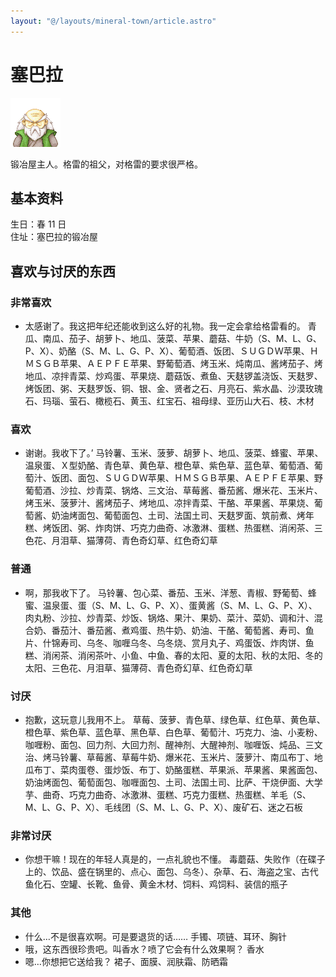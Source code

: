 ```yaml
---
layout: "@/layouts/mineral-town/article.astro"
---
```


# 塞巴拉

![塞巴拉](_塞巴拉.png)

锻冶屋主人。格雷的祖父，对格雷的要求很严格。

## 基本资料

生日：春 11 日  
住址：塞巴拉的锻冶屋

## 喜欢与讨厌的东西

### 非常喜欢

- 太感谢了。我这把年纪还能收到这么好的礼物。我一定会拿给格雷看的。
  青瓜、南瓜、茄子、胡萝卜、地瓜、菠菜、苹果、蘑菇、牛奶（S、M、L、G、P、X）、奶酪（S、M、L、G、P、X）、葡萄酒、饭团、ＳＵＧＤＷ苹果、ＨＭＳＧＢ苹果、ＡＥＰＦＥ苹果、野葡萄酒、烤玉米、炖南瓜、酱烤茄子、烤地瓜、凉拌青菜、炒鸡蛋、苹果烧、蘑菇饭、煮鱼、天麸锣盖浇饭、天麸罗、烤饭团、粥、天麸罗饭、铜、银、金、贤者之石、月亮石、紫水晶、沙漠玫瑰石、玛瑙、萤石、橄榄石、黄玉、红宝石、祖母绿、亚历山大石、枝、木材

### 喜欢

- 谢谢。我收下了。’
  马铃薯、玉米、菠萝、胡萝卜、地瓜、菠菜、蜂蜜、苹果、温泉蛋、Ｘ型奶酪、青色草、黄色草、橙色草、紫色草、蓝色草、葡萄酒、葡萄汁、饭团、面包、ＳＵＧＤＷ苹果、ＨＭＳＧＢ苹果、ＡＥＰＦＥ苹果、野葡萄酒、沙拉、炒青菜、锅烙、三文治、草莓酱、番茄酱、爆米花、玉米片、烤玉米、菠萝汁、酱烤茄子、烤地瓜、凉拌青菜、干酪、苹果酱、苹果烧、葡萄酱、奶油烤面包、葡萄面包、土司、法国土司、天麸罗面、筑前煮、烤年糕、烤饭团、粥、炸肉饼、巧克力曲奇、冰激淋、蛋糕、热蛋糕、消闲茶、三色花、月泪草、猫薄荷、青色奇幻草、红色奇幻草

### 普通

- 啊，那我收下了。
  马铃薯、包心菜、番茄、玉米、洋葱、青椒、野葡萄、蜂蜜、温泉蛋、蛋（S、M、L、G、P、X）、蛋黄酱（S、M、L、G、P、X）、肉丸粉、沙拉、炒青菜、炒饭、锅烙、果汁、果奶、菜汁、菜奶、调和汁、混合奶、番茄汁、番茄酱、煮鸡蛋、热牛奶、奶油、干酪、葡萄酱、寿司、鱼片、什锦寿司、乌冬、咖喱乌冬、乌冬烧、赏月丸子、鸡蛋饭、炸肉饼、鱼糕、消闲茶、消闲茶叶、小鱼、中鱼、春的太阳、夏的太阳、秋的太阳、冬的太阳、三色花、月泪草、猫薄荷、青色奇幻草、红色奇幻草

### 讨厌

- 抱歉，这玩意儿我用不上。
  草莓、菠萝、青色草、绿色草、红色草、黄色草、橙色草、紫色草、蓝色草、黑色草、白色草、葡萄汁、巧克力、油、小麦粉、咖喱粉、面包、回力剂、大回力剂、醒神剂、大醒神剂、咖喱饭、炖品、三文治、烤马铃薯、草莓酱、草莓牛奶、爆米花、玉米片、菠萝汁、南瓜布丁、地瓜布丁、菜肉蛋卷、蛋炒饭、布丁、奶酪蛋糕、苹果派、苹果酱、果酱面包、奶油烤面包、葡萄面包、咖喱面包、土司、法国土司、比萨、干烧伊面、大学芋、曲奇、巧克力曲奇、冰激淋、蛋糕、巧克力蛋糕、热蛋糕、羊毛（S、M、L、G、P、X）、毛线团（S、M、L、G、P、X）、废矿石、迷之石板

### 非常讨厌

- 你想干嘛！现在的年轻人真是的，一点礼貌也不懂。 毒蘑菇、失败作（在碟子上的、饮品、盛在锅里的、点心、面包、乌冬）、杂草、石、海盗之宝、古代鱼化石、空罐、长靴、鱼骨、黄金木材、饲料、鸡饲料、装信的瓶子

### 其他

- 什么…不是很喜欢啊。可是要退货的话…… 手镯、项链、耳环、胸针
- 哦，这东西很珍贵吧。叫香水？喷了它会有什么效果啊？ 香水
- 嗯…你想把它送给我？ 裙子、面膜、润肤霜、防晒霜
